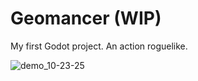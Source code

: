 # Geomancer (WIP)

My first Godot project. An action roguelike.

![demo_10-23-25](https://github.com/user-attachments/assets/e7d283c6-c3a0-4561-9495-10b688a69f55)
